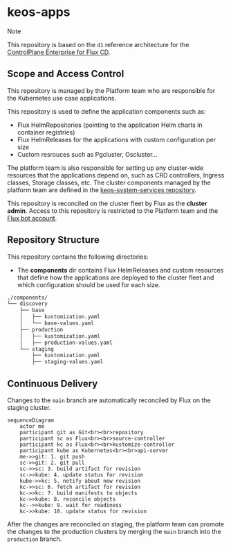 # keos-apps

> [!NOTE]
> This repository is based on the `d1` reference architecture for the
> [ControlPlane Enterprise for Flux CD](https://github.com/controlplaneio-fluxcd/distribution/blob/main/guides/ControlPlane_Flux_D1_Reference_Architecture_Guide.pdf).

## Scope and Access Control

This repository is managed by the Platform team who are responsible for the Kubernetes use case applications.

This repository is used to define the application components such as:

- Flux HelmRepositories (pointing to the application Helm charts in container registries)
- Flux HelmReleases for the applications with custom configuration per size
- Custom resrouces such as Pgcluster, Oscluster...

The platform team is also responsible for setting up any cluster-wide resources that the applications depend on, such as CRD controllers, Ingress classes, Storage classes, etc. The cluster components managed by the platform team are defined in the [keos-system-services repository](https://github.com/Stratio/keos-system-services).

This repository is reconciled on the cluster fleet by Flux as the **cluster admin**. Access to this repository is restricted to the Platform team and the [Flux bot account](https://github.com/forselli-stratio/keos-fleet-test?tab=readme-ov-file#github-account-for-flux).

## Repository Structure

This repository contains the following directories:

- The **components** dir contains Flux HelmReleases and custom resources that define how the applications are deployed to the cluster fleet and which configuration should be used for each size.

```sh
./components/
└── discovery
    ├── base
    │   ├── kustomization.yaml
    │   └── base-values.yaml
    ├── production
    │   ├── kustomization.yaml
    │   ├── production-values.yaml
    └── staging
        ├── kustomization.yaml
        ├── staging-values.yaml
```

## Continuous Delivery

Changes to the `main` branch are automatically reconciled by Flux on the staging cluster.

```mermaid
sequenceDiagram
    actor me
    participant git as Git<br><br>repository
    participant sc as Flux<br><br>source-controller
    participant kc as Flux<br><br>kustomize-controller
    participant kube as Kubernetes<br><br>api-server
    me->>git: 1. git push
    sc->>git: 2. git pull
    sc->>sc: 3. build artifact for revision
    sc->>kube: 4. update status for revision
    kube->>kc: 5. notify about new revision
    kc->>sc: 6. fetch artifact for revision
    kc->>kc: 7. build manifests to objects
    kc->>kube: 8. reconcile objects
    kc-->>kube: 9. wait for readiness
    kc->>kube: 10. update status for revision
```

After the changes are reconciled on staging, the platform team can promote the changes to the production clusters by merging the `main` branch into the `production` branch.
